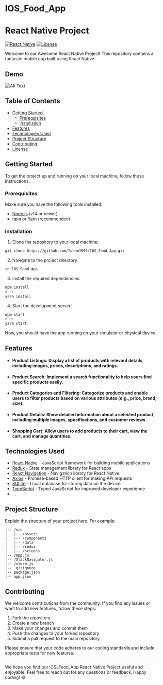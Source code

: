 # IOS_Food_App
# React Native Project

[![React Native](https://img.shields.io/badge/react--native-v0.65.1-blue)](https://reactnative.dev/)
[![License](https://img.shields.io/badge/license-MIT-green)](https://opensource.org/licenses/MIT)

Welcome to our Awesome React Native Project! This repository contains a fantastic mobile app built using React Native.

## Demo
![Alt Text](output/app.gif)

## Table of Contents

- [Getting Started](#getting-started)
  - [Prerequisites](#prerequisites)
  - [Installation](#installation)
- [Features](#features)
- [Technologies Used](#technologies-used)
- [Project Structure](#project-structure)
- [Contributing](#contributing)
- [License](#license)

## Getting Started

To get the project up and running on your local machine, follow these instructions.

### Prerequisites

Make sure you have the following tools installed:

- [Node.js](https://nodejs.org/) (v14 or newer)
- [npm](https://www.npmjs.com/) or [Yarn](https://yarnpkg.com/) (recommended)

### Installation

1. Clone the repository to your local machine:

```bash
git clone https://github.com/Ishan1998/IOS_Food_App.git
```

2. Navigate to the project directory:

```bash
cd IOS_Food_App
```

3. Install the required dependencies:

```bash
npm install
# or
yarn install
```

4. Start the development server:

```bash
npm start
# or
yarn start
```

Now, you should have the app running on your simulator or physical device.

## Features

- #### Product Listings: Display a list of products with relevant details, including images, prices, descriptions, and ratings.
- #### Product Search: Implement a search functionality to help users find specific products easily. 
- #### Product Categories and Filtering: Categorize products and enable users to filter products based on various attributes (e.g., price, brand, size).
- #### Product Details: Show detailed information about a selected product, including multiple images, specifications, and customer reviews.
- #### Shopping Cart: Allow users to add products to their cart, view the cart, and manage quantities.

## Technologies Used

- [React Native](https://reactnative.dev/) - JavaScript framework for building mobile applications
- [Redux](https://redux.js.org/) - State management library for React apps
- [React Navigation](https://reactnavigation.org/) - Navigation library for React Native
- [Axios](https://axios-http.com/) - Promise-based HTTP client for making API requests
- [SQLite](https://www.sqlite.org/) - Local database for storing data on the device
- [TypeScript](https://www.typescriptlang.org/) - Typed JavaScript for improved developer experience
- ...

## Project Structure

Explain the structure of your project here. For example:

```
|-- /src
|   |-- /assets
|   |-- /components
|   |-- /data
|   |-- /redux
|   |-- /screens
|-- /App.js
|-- /StackNavigator.js
|-- /store.js
|-- .gitignore
|-- package.json
|-- app.json
```

## Contributing

We welcome contributions from the community. If you find any issues or want to add new features, follow these steps:

1. Fork the repository
2. Create a new branch
3. Make your changes and commit them
4. Push the changes to your forked repository
5. Submit a pull request to the main repository

Please ensure that your code adheres to our coding standards and include appropriate tests for new features.


---

We hope you find our IOS_Food_App React Native Project useful and enjoyable! Feel free to reach out for any questions or feedback. Happy coding! 😄
